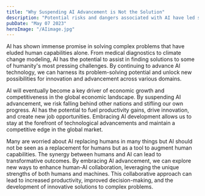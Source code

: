 ```yaml
---
title: "Why Suspending AI Advancement is Not the Solution"
description: "Potential risks and dangers associated with AI have led some to call for a suspension of its advancement"
pubDate: "May 07 2023"
heroImage: "/AIimage.jpg"
---
```


AI has shown immense promise in solving complex problems that have eluded human capabilities alone. From medical diagnostics to climate change modeling, AI has the potential to assist in finding solutions to some of humanity's most pressing challenges. By continuing to advance AI technology, we can harness its problem-solving potential and unlock new possibilities for innovation and advancement across various domains.

AI will eventually become a key driver of economic growth and competitiveness in the global economic landscape. By suspending AI advancement, we risk falling behind other nations and stifling our own progress. AI has the potential to fuel productivity gains, drive innovation, and create new job opportunities. Embracing AI development allows us to stay at the forefront of technological advancements and maintain a competitive edge in the global market.

Many are worried about AI replacing humans in many things but AI should not be seen as a replacement for humans but as a tool to augment human capabilities. The synergy between humans and AI can lead to transformative outcomes. By embracing AI advancement, we can explore new ways to enhance human-AI collaboration, leveraging the unique strengths of both humans and machines. This collaborative approach can lead to increased productivity, improved decision-making, and the development of innovative solutions to complex problems.
